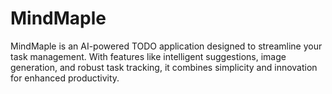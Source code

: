 # MindMaple
MindMaple is an AI-powered TODO application designed to streamline your task management. With features like intelligent suggestions, image generation, and robust task tracking, it combines simplicity and innovation for enhanced productivity.
